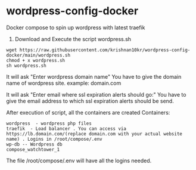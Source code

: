 # wordpress-config-docker
Docker compose to spin up wordpress with latest traefik



1) Download and Execute the script wordpress.sh

```
wget https://raw.githubusercontent.com/krishnan10kr/wordpress-config-docker/main/wordpress.sh
chmod + x wordpress.sh
sh wordpress.sh
```


It will ask  "Enter wordpress domain name"
You have to give the domain name of wordpress site. example: domain.com

It will ask  "Enter email where ssl expiration alerts should go:"
You have to give the email address to which ssl expiration alerts should be send.



After execution of script, all the containers are created
Containers:

```
wordpress  - wordpress php files
traefik  - Load balancer . You can access via https://lb.domain.com/(replace domain.com with your actual website name) . Logins in /root/compose/.env
wp-db -- Wordpress db
compose_watchtower_1
```


The file /root/compose/.env will have all the logins needed.

